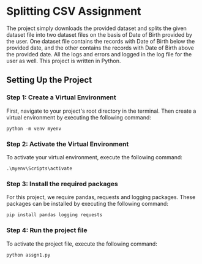 # Splitting CSV Assignment
The project simply downloads the provided dataset and splits the given dataset file into two dataset files on the basis of Date of Birth provided by the user. One dataset file contains the records with Date of Birth below the provided date, and the other contains the records with Date of Birth above the provided date. All the logs and errors and logged in the log file for the user as well. 
This project is written in Python.

## Setting Up the Project

### Step 1: Create a Virtual Environment
First, navigate to your project's root directory in the terminal. Then create a virtual environment by executing the following command:

```
python -m venv myenv
```
### Step 2: Activate the Virtual Environment
To activate your virtual environment, execute the following command:

```
.\myenv\Scripts\activate
```
### Step 3: Install the required packages
For this project, we require pandas, requests and logging packages. These packages can be installed by executing the following command:

```
pip install pandas logging requests
```
### Step 4: Run the project file
To activate the project file, execute the following command:

```
python assgn1.py
```